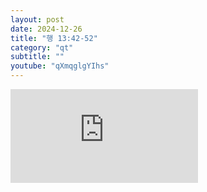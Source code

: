 ```yaml
---
layout: post
date: 2024-12-26
title: "행 13:42-52"
category: "qt"
subtitle: ""
youtube: "qXmqglgYIhs"
---
```


<div class="youtube margin-large">
    <iframe src="https://www.youtube.com/embed/qXmqglgYIhs" title="YouTube video player" frameborder="0" allow="accelerometer; autoplay; clipboard-write; encrypted-media; gyroscope; picture-in-picture; web-share" allowfullscreen></iframe>
</div>

